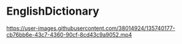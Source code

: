 # EnglishDictionary
 
https://user-images.githubusercontent.com/38014924/135740177-cb76bb6e-43c7-4360-90cf-8cd43c9a9052.mp4

